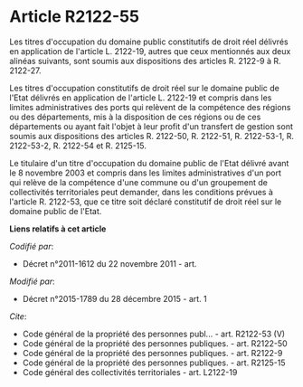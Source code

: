 # Article R2122-55

Les titres d'occupation du domaine public constitutifs de droit réel délivrés en application de l'article L. 2122-19, autres
que ceux mentionnés aux deux alinéas suivants, sont soumis aux dispositions des articles R. 2122-9 à R. 2122-27. 

Les titres d'occupation constitutifs de droit réel sur le domaine public de l'Etat délivrés en application de l'article L.
2122-19 et compris dans les limites administratives des ports qui relèvent de la compétence des régions ou des départements,
mis à la disposition de ces régions ou de ces départements ou ayant fait l'objet à leur profit d'un transfert de gestion sont
soumis aux dispositions des articles R. 2122-50, R. 2122-51, R. 2122-53-1, R. 2122-53-2, R. 2122-54 et R. 2125-15. 

Le titulaire d'un titre d'occupation du domaine public de l'Etat délivré avant le 8 novembre 2003 et compris dans les limites
administratives d'un port qui relève de la compétence d'une commune ou d'un groupement de collectivités territoriales peut
demander, dans les conditions prévues à l'article R. 2122-53, que ce titre soit déclaré constitutif de droit réel sur le
domaine public de l'Etat.

**Liens relatifs à cet article**

_Codifié par_:

  - Décret n°2011-1612 du 22 novembre 2011 - art.

_Modifié par_:

  - Décret n°2015-1789 du 28 décembre 2015 - art. 1

_Cite_:

  - Code général de la propriété des personnes publ... - art. R2122-53 (V)
  - Code général de la propriété des personnes publiques. - art. R2122-50
  - Code général de la propriété des personnes publiques. - art. R2122-9
  - Code général de la propriété des personnes publiques. - art. R2125-15
  - Code général des collectivités territoriales - art. L2122-19
